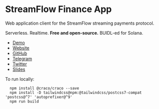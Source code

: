 # StreamFlow Finance App
Web application client for the StreamFlow streaming payments protocol.

Serverless. Realtime. **Free and open-source.** BUIDL-ed for Solana.

- [Demo](https://www.youtube.com/watch?v=7hrv7HDK3oE)
- [Website](https://streamflow.finance)
- [GitHub](https://github.com/streamflow-finance)
- [Telegram](https://t.me/streamflow_fi)
- [Twitter](https://twitter.com/streamflow_fi)
- [Slides](https://www.youtube.com/redirect?event=video_description&redir_token=QUFFLUhqbEVKNm5vbVZOMVZaNXRfaVFhU0o2bVJHUUIwZ3xBQ3Jtc0tuZzUxM2hZaDdVcU45VHFHY2NRWmpMUVg1M2ZNV0tZeVJieWxvXzBjYjlwSzN5YTRZRFBsMW14X3Q0Y3pzWmp4dlY2aHNQbjI0ZEhHM1dBaGExQjdYVk9IanFYV1l5UGJTekU1M1pJeHlSQ2V5ZGh0aw&q=https%3A%2F%2Fdocs.google.com%2Fpresentation%2Fd%2Fe%2F2PACX-1vSkMZkkuc7llE5CboGq68pRuos8jLxxZF8JmeQH1bv_UF2jXzgW-wMC5kyh2gTGe2wuz64hbHd9i_xS%2Fpub%3Fstart%3Dtrue%26loop%3Dfalse%26delayms%3D5000)


To run locally:
```
  npm install @craco/craco --save
  npm install -D tailwindcss@npm:@tailwindcss/postcss7-compat 'postcss@^7' 'autoprefixer@^9'
  npm run build
